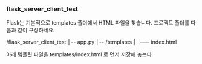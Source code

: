 ### flask_server_client_test

Flask는 기본적으로 templates 폴더에서 HTML 파일을 찾습니다. 프로젝트 폴더를 다음과 같이 구성하세요.

/flask_server_client_test
│-- app.py
│-- /templates
│   ├── index.html

아래 템플릿 파일을 templates/index.html 로 먼저 저장해 놓는다

